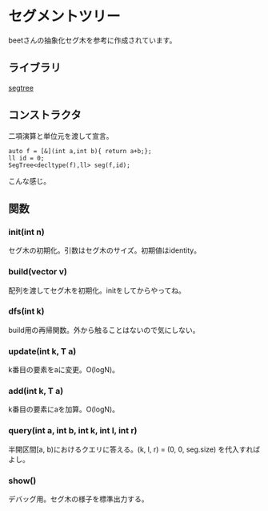 # セグメントツリー  

beetさんの抽象化セグ木を参考に作成されています。

## ライブラリ  
[segtree](https://github.com/kk-katayama/com_pro/blob/master/Segtree/SegTree/lib/SegTree.cpp)  

## コンストラクタ  
二項演算と単位元を渡して宣言。
```
auto f = [&](int a,int b){ return a+b;};  
ll id = 0;                                                                                                                                                              
SegTree<decltype(f),ll> seg(f,id);  
```
こんな感じ。

## 関数  
### init(int n)  
セグ木の初期化。引数はセグ木のサイズ。初期値はidentity。  

### build(vector<T> v)  
配列を渡してセグ木を初期化。initをしてからやってね。  

### dfs(int k)  
build用の再帰関数。外から触ることはないので気にしない。  

### update(int k, T a)  
k番目の要素をaに変更。O(logN)。

### add(int k, T a)  
k番目の要素にaを加算。O(logN)。  

### query(int a, int b, int k, int l, int r)  
半開区間[a, b)におけるクエリに答える。(k, l, r) = (0, 0, seg.size) を代入すればよし。

### show()  
デバッグ用。セグ木の様子を標準出力する。


